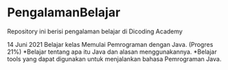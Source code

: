 # PengalamanBelajar
Repository ini berisi pengalaman belajar di Dicoding Academy

14 Juni 2021 
Belajar kelas Memulai Pemrograman dengan Java. (Progres 21%)
  *Belajar tentang apa itu Java dan alasan menggunakannya.
  *Belajar tools yang dapat digunakan untuk menjalankan bahasa Pemrograman Java.
